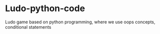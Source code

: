 # Ludo-python-code
Ludo game based on python programming, where we use oops concepts, conditional statements
